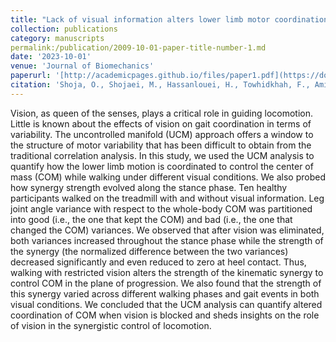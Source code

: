 ```yaml
---
title: "Lack of visual information alters lower limb motor coordination to control center of mass trajectory during walking"
collection: publications
category: manuscripts
permalink:/publication/2009-10-01-paper-title-number-1.md
date: '2023-10-01'
venue: 'Journal of Biomechanics'
paperurl: '[http://academicpages.github.io/files/paper1.pdf](https://doi.org/10.1016/j.jbiomech.2023.111650)'
citation: 'Shoja, O., Shojaei, M., Hassanlouei, H., Towhidkhah, F., Amiri, M., Boroomand, H., ... & Zhang, L. (2023). Lack of visual information alters lower limb motor coordination to control center of mass trajectory during walking. Journal of Biomechanics, 155, 111650.'
---
```


Vision, as queen of the senses, plays a critical role in guiding locomotion. Little is known about the effects of vision on gait coordination in terms of variability. The uncontrolled manifold (UCM) approach offers a window to the structure of motor variability that has been difficult to obtain from the traditional correlation analysis. In this study, we used the UCM analysis to quantify how the lower limb motion is coordinated to control the center of mass (COM) while walking under different visual conditions. We also probed how synergy strength evolved along the stance phase. Ten healthy participants walked on the treadmill with and without visual information. Leg joint angle variance with respect to the whole-body COM was partitioned into good (i.e., the one that kept the COM) and bad (i.e., the one that changed the COM) variances. We observed that after vision was eliminated, both variances increased throughout the stance phase while the strength of the synergy (the normalized difference between the two variances) decreased significantly and even reduced to zero at heel contact. Thus, walking with restricted vision alters the strength of the kinematic synergy to control COM in the plane of progression. We also found that the strength of this synergy varied across different walking phases and gait events in both visual conditions. We concluded that the UCM analysis can quantify altered coordination of COM when vision is blocked and sheds insights on the role of vision in the synergistic control of locomotion.
